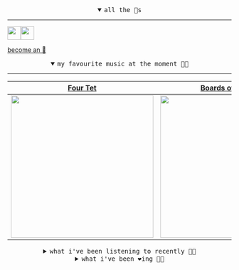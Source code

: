 <details open>

<summary align="center"><samp>all the 🥚s</samp></summary>
<hr />

<a href="https://github.com/pvinis"><img src="https://avatars0.githubusercontent.com/u/100233?s=90&v=4" width="30" height="30" /><a href="https://github.com/maxPugh"><img src="https://avatars2.githubusercontent.com/u/46350013?s=90&u=52a601eaa2d272b35477d096fe782ebf0a8a1f68&v=4" width="30" height="30" />

<samp><a href="https://github.com/bitttttten/bitttttten/stargazers">become an 🥚</a></samp>

</details>

<details open>

<summary align="center"><samp>my favourite music at the moment 🎵🎶</samp></summary>
<hr />

<!-- toc -->

| [Four Tet](https://open.spotify.com/artist/7Eu1txygG6nJttLHbZdQOh)                                                                                               | [Boards of Canada](https://open.spotify.com/artist/2VAvhf61GgLYmC6C8anyX1)                                                                                       | [Phoebe Bridgers](https://open.spotify.com/artist/1r1uxoy19fzMxunt3ONAkG)                                                                                        | [Kara-Lis Coverdale](https://open.spotify.com/artist/5pHUdo5THDtmE9yu3iC2hA)                                                                                     |
| ---------------------------------------------------------------------------------------------------------------------------------------------------------------- | ---------------------------------------------------------------------------------------------------------------------------------------------------------------- | ---------------------------------------------------------------------------------------------------------------------------------------------------------------- | ---------------------------------------------------------------------------------------------------------------------------------------------------------------- |
| [<img src="https://i.scdn.co/image/f96458025a0640bf1d3c8f764a42ec21d4db1eae" width="320" height="auto">](https://open.spotify.com/artist/7Eu1txygG6nJttLHbZdQOh) | [<img src="https://i.scdn.co/image/c0b33a8d211600d70dcda3077d6a582da34321b0" width="320" height="auto">](https://open.spotify.com/artist/2VAvhf61GgLYmC6C8anyX1) | [<img src="https://i.scdn.co/image/1c90d650ee787a51e18e475584b595c9234eac48" width="320" height="auto">](https://open.spotify.com/artist/1r1uxoy19fzMxunt3ONAkG) | [<img src="https://i.scdn.co/image/3ff62265284ff5857e0efb3030061bced7ac2144" width="320" height="auto">](https://open.spotify.com/artist/5pHUdo5THDtmE9yu3iC2hA) |

<!-- tocstop -->

</details>

<details>

<summary align="center"><samp>what i've been listening to recently 🎵🎶</samp></summary>
<hr />

<!-- toc -->

| [The Look<br />Metronomy](https://open.spotify.com/track/6zfczP87XO2SxWlQtnjFNa)                                                                                | [So Good At Being in Trouble<br />Unknown Mortal Orchestra](https://open.spotify.com/track/5VarZFY00sO54HErJ3TPCI)                                              | [In Your Eyes<br />BADBADNOTGOOD, Charlotte Day …](https://open.spotify.com/track/1Xm0HkaGqf0LDouD9Qmo2X)                                                       | [Seasons (Waiting On You)<br />Future Islands](https://open.spotify.com/track/41X9To0bQ4fpoSRri4NHiI)                                                           |
| --------------------------------------------------------------------------------------------------------------------------------------------------------------- | --------------------------------------------------------------------------------------------------------------------------------------------------------------- | --------------------------------------------------------------------------------------------------------------------------------------------------------------- | --------------------------------------------------------------------------------------------------------------------------------------------------------------- |
| [<img src="https://i.scdn.co/image/34a0ea66fdc8653b35b8fb7f67c57f9d778ed094" width="320" height="auto">](https://open.spotify.com/track/6zfczP87XO2SxWlQtnjFNa) | [<img src="https://i.scdn.co/image/df2456ee1d94778bcc1e92c984dc904e816ca9fd" width="320" height="auto">](https://open.spotify.com/track/5VarZFY00sO54HErJ3TPCI) | [<img src="https://i.scdn.co/image/952c3377ff254cbaf2a39315f14fcb24ef2c3e57" width="320" height="auto">](https://open.spotify.com/track/1Xm0HkaGqf0LDouD9Qmo2X) | [<img src="https://i.scdn.co/image/0e8afdfeee69deaa7ccbe2181d382f9a17fad2f1" width="320" height="auto">](https://open.spotify.com/track/41X9To0bQ4fpoSRri4NHiI) |

<!-- tocstop -->

</details>

<details>

<summary align="center"><samp>what i've been ❤️ing 🎵🎶</samp></summary>
<hr />

<!-- toc -->

| [Indiana<br />Adrianne Lenker, Buck Meek](https://open.spotify.com/album/5uR6biOmnCbZa7MewE1X5B)                                                                | [Nu_chanic<br />Kara-Lis Coverdale](https://open.spotify.com/album/7Fe43zwjkO6cMNrP8HdDoN)                                                                      | [You Look Certain (I’m Not So …<br />Mount Kimbie](https://open.spotify.com/album/3tPGDPk4zOrdlBsuS01jci)                                                       | [Blue Nudes (I-IV)<br />Jefre Cantu-Ledesma](https://open.spotify.com/album/0dm4BqszjtIGfk749aqWF3)                                                             |
| --------------------------------------------------------------------------------------------------------------------------------------------------------------- | --------------------------------------------------------------------------------------------------------------------------------------------------------------- | --------------------------------------------------------------------------------------------------------------------------------------------------------------- | --------------------------------------------------------------------------------------------------------------------------------------------------------------- |
| [<img src="https://i.scdn.co/image/ab67616d0000b2730e01598473bf30aea8a4a0cf" width="320" height="auto">](https://open.spotify.com/album/5uR6biOmnCbZa7MewE1X5B) | [<img src="https://i.scdn.co/image/ab67616d0000b273297d3183b9f050966fa5a936" width="320" height="auto">](https://open.spotify.com/album/7Fe43zwjkO6cMNrP8HdDoN) | [<img src="https://i.scdn.co/image/ab67616d0000b273f5b614a77c3a28aa134ea432" width="320" height="auto">](https://open.spotify.com/album/3tPGDPk4zOrdlBsuS01jci) | [<img src="https://i.scdn.co/image/ab67616d0000b2738e79281ac0283d3aa591e214" width="320" height="auto">](https://open.spotify.com/album/0dm4BqszjtIGfk749aqWF3) |

<!-- tocstop -->

</details>
